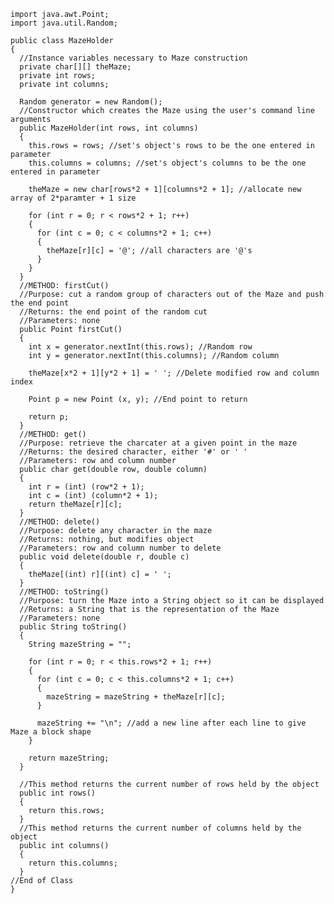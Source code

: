     import java.awt.Point;
    import java.util.Random;

    public class MazeHolder
    {
      //Instance variables necessary to Maze construction
      private char[][] theMaze;
      private int rows;
      private int columns;

      Random generator = new Random();
      //Constructor which creates the Maze using the user's command line arguments
      public MazeHolder(int rows, int columns)
      {
        this.rows = rows; //set's object's rows to be the one entered in parameter
        this.columns = columns; //set's object's columns to be the one entered in parameter

        theMaze = new char[rows*2 + 1][columns*2 + 1]; //allocate new array of 2*paramter + 1 size

        for (int r = 0; r < rows*2 + 1; r++)
        {
          for (int c = 0; c < columns*2 + 1; c++)
          {
            theMaze[r][c] = '@'; //all characters are '@'s
          }
        }
      }
      //METHOD: firstCut()
      //Purpose: cut a random group of characters out of the Maze and push the end point
      //Returns: the end point of the random cut
      //Parameters: none
      public Point firstCut()
      {
        int x = generator.nextInt(this.rows); //Random row
        int y = generator.nextInt(this.columns); //Random column

        theMaze[x*2 + 1][y*2 + 1] = ' '; //Delete modified row and column index

        Point p = new Point (x, y); //End point to return

        return p;
      }
      //METHOD: get()
      //Purpose: retrieve the charcater at a given point in the maze
      //Returns: the desired character, either '#' or ' '
      //Parameters: row and column number
      public char get(double row, double column)
      {
        int r = (int) (row*2 + 1); 
        int c = (int) (column*2 + 1); 
        return theMaze[r][c];
      }
      //METHOD: delete()
      //Purpose: delete any character in the maze
      //Returns: nothing, but modifies object
      //Parameters: row and column number to delete
      public void delete(double r, double c)
      {
        theMaze[(int) r][(int) c] = ' ';
      }
      //METHOD: toString()
      //Purpose: turn the Maze into a String object so it can be displayed
      //Returns: a String that is the representation of the Maze
      //Parameters: none
      public String toString()
      {
        String mazeString = "";

        for (int r = 0; r < this.rows*2 + 1; r++)
        {
          for (int c = 0; c < this.columns*2 + 1; c++)
          {
            mazeString = mazeString + theMaze[r][c];
          }

          mazeString += "\n"; //add a new line after each line to give Maze a block shape
        }

        return mazeString;
      }

      //This method returns the current number of rows held by the object
      public int rows()
      {
        return this.rows;
      }
      //This method returns the current number of columns held by the object
      public int columns()
      {
        return this.columns;
      }
    //End of Class	
    }
